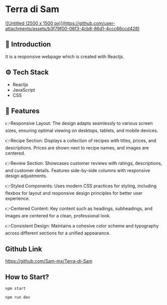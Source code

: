 # Terra di Sam

<a href="https://terra-di-sam.vercel.app/" target="_blank">
![Untitled (2500 x 1500 px)](https://github.com/user-attachments/assets/b3f79f00-06f3-4cb8-86d1-4ccc66ccd428)
</a>

## 🤖 Introduction

It is a responsive webpage which is created with Reactjs.

## ⚙️ Tech Stack

- Reactjs
- JavaScript
- CSS

## 🔋 Features

👉Responsive Layout: The design adapts seamlessly to various screen sizes, ensuring optimal viewing on desktops, tablets, and mobile devices.

👉Recipe Section: Displays a collection of recipes with titles, prices, and descriptions. Prices are shown next to recipe names, and images are centered.

👉Review Section: Showcases customer reviews with ratings, descriptions, and customer details. Features side-by-side columns with responsive design adjustments.

👉Styled Components: Uses modern CSS practices for styling, including flexbox for layout and responsive design principles for better user experience.

👉Centered Content: Key content such as headings, subheadings, and images are centered for a clean, professional look.

👉Consistent Design: Maintains a cohesive color scheme and typography across different sections for a unified appearance.

## Github Link

https://github.com/Sam-mx/Terra-di-Sam

## How to Start?

```
npm start
```

```
npm run dev
```

